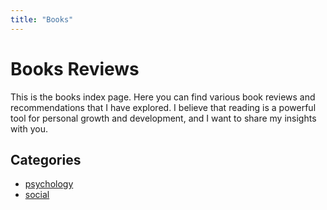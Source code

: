 ```yaml
---
title: "Books"
---
```

# Books Reviews
This is the books index page. Here you can find various book reviews and recommendations that I have explored. I believe that reading is a powerful tool for personal growth and development, and I want to share my insights with you.

## Categories
- [psychology](./psyque/index.md)
- [social](./social/index.md)